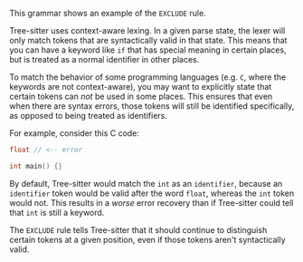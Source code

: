 This grammar shows an example of the `EXCLUDE` rule.

Tree-sitter uses context-aware lexing. In a given parse state, the lexer will only match tokens that are syntactically valid in that state. This means that you can have a keyword like `if` that has special meaning in certain places, but is treated as a normal identifier in other places.

To match the behavior of some programming languages (e.g. `C`, where the keywords are not context-aware), you may want to explicitly state that certain tokens can *not* be used in some places. This ensures that even when there are syntax errors, those tokens will still be identified specifically, as opposed to being treated as identifiers.

For example, consider this C code:

```c
float // <-- error

int main() {}
```

By default, Tree-sitter would match the `int` as an `identifier`, because an `identifier` token would be valid after the word `float`, whereas the `int` token would not. This results in a *worse* error recovery than if Tree-sitter could tell that `int` is still a keyword.

The `EXCLUDE` rule tells Tree-sitter that it should continue to distinguish certain tokens at a given position, even if those tokens aren't syntactically valid.
